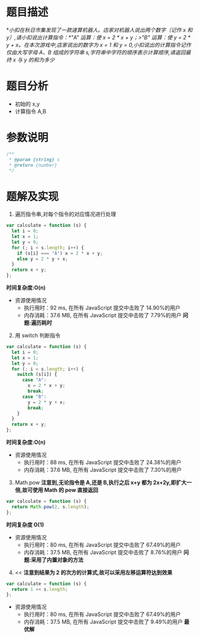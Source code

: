 # 题目描述

**小扣在秋日市集发现了一款速算机器人。店家对机器人说出两个数字（记作 x 和 y）,请小扣说出计算指令：*"A" 运算：使 x = 2 \* x + y；>"B" 运算：使 y = 2 \* y + x。*在本次游戏中,店家说出的数字为 x = 1 和 y = 0,小扣说出的计算指令记作仅由大写字母 A、B 组成的字符串 s,字符串中字符的顺序表示计算顺序,请返回最终 x 与 y 的和为多少**

# 题目分析

- 初始的 x,y
- 计算指令 A,B

# 参数说明

```js
/**
 * @param {string} s
 * @return {number}
 */
```

# 题解及实现

1. 遍历指令串,对每个指令的对应情况进行处理

```js
var calculate = function (s) {
  let i = 0;
  let x = 1;
  let y = 0;
  for (; i < s.length; i++) {
    if (s[i] === "A") x = 2 * x + y;
    else y = 2 * y + x;
  }
  return x + y;
};
```

**时间复杂度:O(n)**

- 资源使用情况
  - 执行用时：92 ms, 在所有 JavaScript 提交中击败了 14.90%的用户
  - 内存消耗：37.6 MB, 在所有 JavaScript 提交中击败了 7.79%的用户
    **问题:遍历耗时**

2. 用 switch 判断指令

```js
var calculate = function (s) {
  let i = 0;
  let x = 1;
  let y = 0;
  for (; i < s.length; i++) {
    switch (s[i]) {
      case "A":
        x = 2 * x + y;
        break;
      case "B":
        y = 2 * y + x;
        break;
    }
  }
  return x + y;
};
```

**时间复杂度:O(n)**

- 资源使用情况
  - 执行用时：88 ms, 在所有 JavaScript 提交中击败了 24.38%的用户
  - 内存消耗：37.6 MB, 在所有 JavaScript 提交中击败了 7.30%的用户

3. Math.pow
   **注意到,无论指令是 A,还是 B,执行之后 x+y 都为 2x+2y,即扩大一倍,故可使用 Math 的 pow 直接返回**

```js
var calculate = function (s) {
  return Math.pow(2, s.length);
};
```

**时间复杂度 O(1)**

- 资源使用情况
  - 执行用时：80 ms, 在所有 JavaScript 提交中击败了 67.49%的用户
  - 内存消耗：37.5 MB, 在所有 JavaScript 提交中击败了 8.76%的用户
    **问题:采用了内置对象的方法**

4. <<
   **注意到结果为 2 的次方的计算式,故可以采用左移运算符达到效果**

```js
var calculate = function (s) {
  return 1 << s.length;
};
```

- 资源使用情况
  - 执行用时：80 ms, 在所有 JavaScript 提交中击败了 67.49%的用户
  - 内存消耗：37.5 MB, 在所有 JavaScript 提交中击败了 9.49%的用户
    **最优解**
